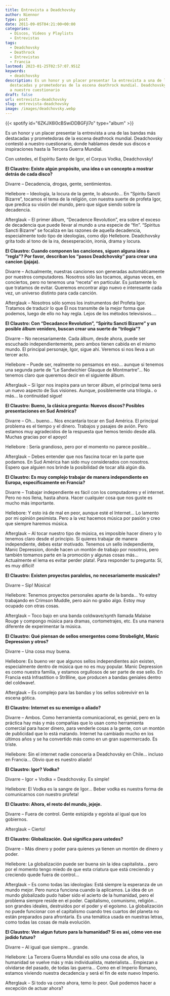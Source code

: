 ```yaml
---
title: Entrevista a Deadchovsky
author: Niennor
type: post
date: 2011-09-05T04:21:00+00:00
categories:
  - Discos, Videos y Playlists
  - Entrevistas
tags:
  - Deadchovsky
  - Deathrock
  - Entrevistas
  - Francia
lastmod: 2023-01-25T02:57:07.951Z
keywords:
  - deadchovsky
description: Es un honor y un placer presentar la entrevista a una de las bandas más
  destacadas y prometedoras de la escena deathrock mundial. Deadchovsky contestó
  a nuestro cuestionario
draft: false
url: entrevista-deadchovsky
slug: entrevista-deadchovsky
image: /images/deadchovsky.webp
---
```


{{< spotify id="6ZKJX6l0cBSwiDDBGFjl7o" type="album" >}}

Es un honor y un placer presentar la entrevista a una de las bandas más destacadas y prometedoras de la escena deathrock mundial. Deadchovsky contestó a nuestro cuestionario, donde hablamos desde sus discos e inspiraciones hasta la Tercera Guerra Mundial.

Con ustedes, el Espíritu Santo de Igor, el Corpus Vodka, Deadchovsky!

**El Claustro: Existe algún propósito, una idea o un concepto a mostrar detrás de cada disco?**

Divarre – Decadencia, drogas, gente, sentimientos.

Hellebore – Ideología, la locura de la gente, lo absurdo… En “Spiritu Sancti Bizarre”, tocamos el tema de la religión, con nuestra suerte de profeta Igor, que predica su visión del mundo, pero que sigue siendo sobre la decadencia.

Afterglauk – El primer álbum, “Decadence Revolution”, era sobre el exceso de decadencia que puede llevar al mundo a una especie de “fin”. “Spiritus Sancti Bizarre” se focaliza en las razones de aquella decadencia, especialmente todo tipo de ideologías, como dijo Hellebore. Deadchovsky grita todo al tono de la ira, desesperación, ironía, drama y locura.

**El Claustro: Cuando componen las canciones, siguen alguna idea o “regla”? Por favor, describan los “pasos Deadchovsky” para crear una cancion (jajaja).**

Divarre – Actualmente, nuestras canciones son generadas automáticamente por nuestros computadores. Nosotros sólo las tocamos, algunas veces, en conciertos, pero no tenemos una “receta” en particular. Es justamente lo que tratamos de evitar. Queremos encontrar algo nuevo e interesante cada vez, un universo distinto para cada canción.

Afterglauk – Nosotros sólo somos los instrumentos del Profeta Igor. Tratamos de traducir lo que Él nos transmite de la mejor forma que podemos, luego de ello no hay regla. Lejos de los métodos televisivos….

**El Claustro: Con “Decadance Revolution”, “Spiritu Sancti Bizarre” y un posible álbum venidero, buscan crear una suerte de “trilogía”?**

Divarre – No necesariamente. Cada álbum, desde ahora, puede ser escuchado independientemente, pero ambos tienen cabida en el mismo mundo. El principal personaje, Igor, sigue ahí. Veremos si nos lleva a un tercer acto.

Hellebore – Puede ser, realmente no pensamos en eso… aunque si tenemos una segunda parte de “Le Sandwichier Glauque de Montmartre”… No tenemos claro que queremos decir en el siguiente álbum.

Afterglauk – Si Igor nos inspira para un tercer álbum, el principal tema será un nuevo aspecto de Sus visiones. Aunque, posiblemente una trilogía.. o más… la continuidad sigue!

**El Claustro: Bueno, la clásica pregunta: Nuevos discos? Posibles presentaciones en Sud América?**

Divarre – Oh… bueno… Nos encantaría tocar en Sud América. El principal problema es el tiempo y el dinero. Trabajos y pasajes de avión. Pero estamos muy agradecidos de la respuesta que hemos tenido desde allá. Muchas gracias por el apoyo!

Hellebore : Sería grandioso, pero por el momento no parece posible…

Afterglauk – Debes entender que nos fascina tocar en la parte que podamos. En Sud América han sido muy considerados con nosotros. Espero que alguien nos brinde la posibilidad de tocar allá algún día.

**El Claustro: Es muy complejo trabajar de manera independiente en Europa, específicamente en Francia?**

Divarre – Trabajar independiente es fácil con los computadores y el internet. Pero no nos llena, hasta ahora. Hacer cualquier cosa que nos guste es mucho más importante.

Hellebore: Y esto irá de mal en peor, aunque esté el Internet… Lo lamento por mi opinión pesimista. Pero a la vez hacemos música por pasión y creo que siempre haremos música.

Afterglauk – Al tocar nuestro tipo de música, es imposible hacer dinero y lo tenemos claro desde el principio. Si quieres trabajar de manera independiente, debes estar motivado. Tenemos un sello independiente, Manic Depression, donde hacen un montón de trabajo por nosotros, pero también tomamos parte en la promoción y algunas cosas más… Actualmente el lema es evitar perder plata!. Para responder tu pregunta: Sí, es muy difícil!

**El Claustro: Existen proyectos paralelos, no necesariamente musicales?**

Divarre – Sip! Música!

Hellebore: Tenemos proyectos personales aparte de la banda… Yo estoy trabajando en Crimson Muddle, pero aún no grabo algo. Estoy muy ocupado con otras cosas.

Afterglauk – Toco bajo en una banda coldwave/synth llamada Malaise Rouge y compongo música para dramas, cortometrajes, etc. Es una manera diferente de experimentar la música.

**El Claustro: Qué piensan de sellos emergentes como Strobelight, Manic Depression y otros?**

Divarre – Una cosa muy buena.

Hellebore: Es bueno ver que algunos sellos independientes aún existen, especialmente dentro de música que no es muy popular. Manic Depression es como nuestra familia, y estamos orgullosos de ser parte de ese sello. En Francia está Infrastition o Str8line, que producen a bandas geniales dentro del coldwave!.

Afterglauk – Es complejo para las bandas y los sellos sobrevivir en la escena gótica.

**El Claustro: Internet es su enemigo o aliado?**

Divarre – Ambos. Como herramienta comunicacional, es genial, pero en la práctica hay más y más compañias que lo usan como herramienta comercial para hacer dinero, para venderle cosas a la gente, con un montón de publicidad que lo está matando. Internet ha cambiado mucho en los últimos años y se ha convertido más como en un gran supermercado. Es triste.

Hellebore: Sin el internet nadie conocería a Deadchovsky en Chile… incluso en Francia… Obvio que es nuestro aliado!

**El Claustro: Igor? Vodka?**

Divarre – Igor + Vodka = Deadchovsky. Es simple!

Hellebore: El Vodka es la sangre de Igor… Beber vodka es nuestra forma de comunicarnos con nuestro profeta!

**El Claustro: Ahora, el resto del mundo, jejeje.**

Divarre – Fuera de control. Gente estúpida y egoísta al igual que los gobiernos.

Afterglauk – Cierto!

**El Claustro: Globalización. Qué significa para ustedes?**

Divarre – Más dinero y poder para quienes ya tienen un montón de dinero y poder.

Hellebore: La globalización puede ser buena sin la idea capitalista… pero por el momento tengo miedo de que esta criatura que está creciendo y creciendo quede fuera de control…

Afterglauk – Es como todas las ideologías: Está siempre la esperanza de un mundo mejor. Pero nunca funciona cuando la aplicamos. La idea de un mundo globalizado pudo haber sido el acierto de la humanidad, pero el problema siempre reside en el poder. Capitalismo, comunismo, religión… son grandes ideales, destruídos por el poder y el egoísmo. La globalización no puede funcionar con el capitalismo cuando tres cuartos del planeta no están preparados para afrontarla. Es una temática usada en nuestras letras, como todas las cosas de mala evolución.

**El Claustro: Ven algun futuro para la humanidad? Si es así, cómo ven ese jodido futuro?**

Divarre – Al igual que siempre… grande.

Hellebore: La Tercera Guerra Mundial es sólo una cosa de años, la humanidad se vuelve más y más individualista, materialista… Empiezan a olvidarse del pasado, de todas las guerra… Como en el Imperio Romano, estamos viviendo nuestra decadencia y será el fin de este nuevo Imperio.

Afterglauk – Si todo va como ahora, temo lo peor. Qué podemos hacer a excepción de actuar ahora?
